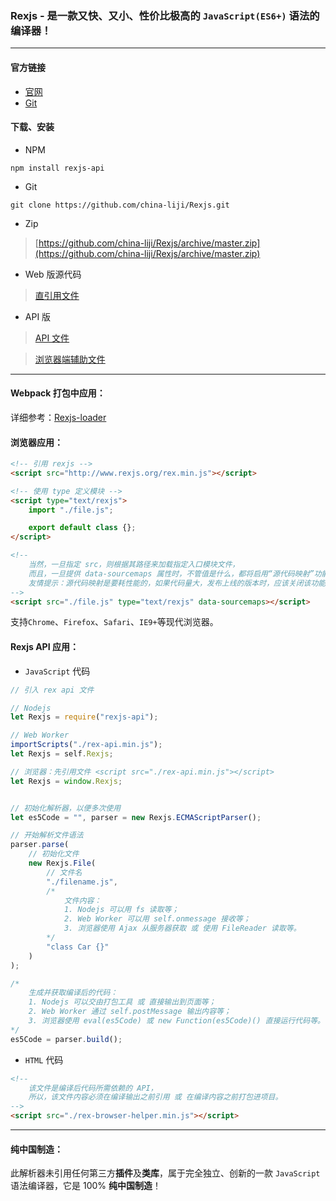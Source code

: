 ### Rexjs - 是一款又快、又小、性价比极高的 `JavaScript(ES6+)` 语法的编译器！

------

#### 官方链接
* [官网](http://www.rexjs.org)
* [Git](https://github.com/china-liji/Rexjs)

#### 下载、安装
* NPM
```
npm install rexjs-api
```

* Git
```
git clone https://github.com/china-liji/Rexjs.git
```

* Zip
> [https://github.com/china-liji/Rexjs/archive/master.zip](https://github.com/china-liji/Rexjs/archive/master.zip)

* Web 版源代码
> [直引用文件](https://github.com/china-liji/Rexjs/blob/master/rex.min.js)

* API 版
> [API 文件](https://github.com/china-liji/Rexjs/blob/master/rex-api.min.js)

> [浏览器端辅助文件](https://github.com/china-liji/Rexjs/blob/master/rex-browser-helper.min.js)

-----

#### Webpack 打包中应用：
详细参考：[Rexjs-loader](https://github.com/china-liji/Rexjs-loader)

#### 浏览器应用：
```html
<!-- 引用 rexjs -->
<script src="http://www.rexjs.org/rex.min.js"></script>

<!-- 使用 type 定义模块 -->
<script type="text/rexjs">
	import "./file.js";

	export default class {};
</script>

<!--
	当然，一旦指定 src，则根据其路径来加载指定入口模块文件，
	而且，一旦提供 data-sourcemaps 属性时，不管值是什么，都将启用“源代码映射”功能。
	友情提示：源代码映射是要耗性能的，如果代码量大，发布上线的版本时，应该关闭该功能。
-->
<script src="./file.js" type="text/rexjs" data-sourcemaps></script>
```
支持`Chrome`、`Firefox`、`Safari`、`IE9+`等现代浏览器。

#### Rexjs API 应用：
- `JavaScript` 代码
```js
// 引入 rex api 文件

// Nodejs
let Rexjs = require("rexjs-api");

// Web Worker
importScripts("./rex-api.min.js");
let Rexjs = self.Rexjs;

// 浏览器：先引用文件 <script src="./rex-api.min.js"></script>
let Rexjs = window.Rexjs;


// 初始化解析器，以便多次使用
let es5Code = "", parser = new Rexjs.ECMAScriptParser();

// 开始解析文件语法
parser.parse(
	// 初始化文件
	new Rexjs.File(
		// 文件名
		"./filename.js",
		/*
			文件内容：
			1. Nodejs 可以用 fs 读取等；
			2. Web Worker 可以用 self.onmessage 接收等；
			3. 浏览器使用 Ajax 从服务器获取 或 使用 FileReader 读取等。
		*/
		"class Car {}"
	)
);

/*
	生成并获取编译后的代码：
	1. Nodejs 可以交由打包工具 或 直接输出到页面等；
	2. Web Worker 通过 self.postMessage 输出内容等；
	3. 浏览器使用 eval(es5Code) 或 new Function(es5Code)() 直接运行代码等。
*/
es5Code = parser.build();
```

- `HTML` 代码
```html
<!--
	该文件是编译后代码所需依赖的 API，
	所以，该文件内容必须在编译输出之前引用 或 在编译内容之前打包进项目。
-->
<script src="./rex-browser-helper.min.js"></script>
```

-----

#### 纯中国制造：
此解析器未引用任何第三方**插件**及**类库**，属于完全独立、创新的一款 ```JavaScript``` 语法编译器，它是 100% **纯中国制造**！